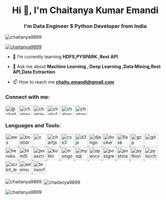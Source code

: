 <h1 align="center">Hi 👋, I'm Chaitanya Kumar Emandi</h1>
<h3 align="center">I'm Data Engineer $ Python Developer from India</h3>

<p align="left"> <img src="https://komarev.com/ghpvc/?username=chaitanya9899&label=Profile%20views&color=0e75b6&style=flat" alt="chaitanya9899" /> </p>

<p align="left"> <a href="https://github.com/ryo-ma/github-profile-trophy"><img src="https://github-profile-trophy.vercel.app/?username=chaitanya9899" alt="chaitanya9899" /></a> </p>



- 🌱 I’m currently learning **HDFS,PYSPARK ,Rest API**

- 💬 Ask me about **Machine Learning , Deep Learning ,Data Mining,Rest API,Data Extraction**

- 📫 How to reach me **chaitu.emandi@gmail.com**

<h3 align="left">Connect with me:</h3>
<p align="left">
<a href="https://twitter.com/@chaituemandi" target="blank"><img align="center" src="https://cdn.jsdelivr.net/npm/simple-icons@3.0.1/icons/twitter.svg" alt="@chaituemandi" height="30" width="40" /></a>
<a href="https://linkedin.com/in/chaitanya kumar" target="blank"><img align="center" src="https://cdn.jsdelivr.net/npm/simple-icons@3.0.1/icons/linkedin.svg" alt="chaitanya kumar" height="30" width="40" /></a>
<a href="https://stackoverflow.com/users/chaitanya-kumar-emandi" target="blank"><img align="center" src="https://cdn.jsdelivr.net/npm/simple-icons@3.0.1/icons/stackoverflow.svg" alt="chaitanya-kumar-emandi" height="30" width="40" /></a>
<a href="https://kaggle.com/chaitu143" target="blank"><img align="center" src="https://cdn.jsdelivr.net/npm/simple-icons@3.0.1/icons/kaggle.svg" alt="chaitu143" height="30" width="40" /></a>
<a href="https://fb.com/chaitanya emandi" target="blank"><img align="center" src="https://cdn.jsdelivr.net/npm/simple-icons@3.0.1/icons/facebook.svg" alt="chaitanya emandi" height="30" width="40" /></a>
<a href="https://instagram.com/chaitanyaemandi" target="blank"><img align="center" src="https://cdn.jsdelivr.net/npm/simple-icons@3.0.1/icons/instagram.svg" alt="chaitanyaemandi" height="30" width="40" /></a>
</p>

<h3 align="left">Languages and Tools:</h3>
<p align="left"> <a href="https://aws.amazon.com" target="_blank"> <img src="https://devicons.github.io/devicon/devicon.git/icons/amazonwebservices/amazonwebservices-original-wordmark.svg" alt="aws" width="40" height="40"/> </a> <a href="https://getbootstrap.com" target="_blank"> <img src="https://devicons.github.io/devicon/devicon.git/icons/bootstrap/bootstrap-plain.svg" alt="bootstrap" width="40" height="40"/> </a> <a href="https://www.cprogramming.com/" target="_blank"> <img src="https://devicons.github.io/devicon/devicon.git/icons/c/c-original.svg" alt="c" width="40" height="40"/> </a> <a href="https://www.chartjs.org" target="_blank"> <img src="https://www.chartjs.org/media/logo-title.svg" alt="chartjs" width="40" height="40"/> </a> <a href="https://www.w3schools.com/css/" target="_blank"> <img src="https://devicons.github.io/devicon/devicon.git/icons/css3/css3-original-wordmark.svg" alt="css3" width="40" height="40"/> </a> <a href="https://d3js.org/" target="_blank"> <img src="https://devicons.github.io/devicon/devicon.git/icons/d3js/d3js-original.svg" alt="d3js" width="40" height="40"/> </a> <a href="https://www.djangoproject.com/" target="_blank"> <img src="https://devicons.github.io/devicon/devicon.git/icons/django/django-original.svg" alt="django" width="40" height="40"/> </a> <a href="https://www.docker.com/" target="_blank"> <img src="https://devicons.github.io/devicon/devicon.git/icons/docker/docker-original-wordmark.svg" alt="docker" width="40" height="40"/> </a> <a href="https://flask.palletsprojects.com/" target="_blank"> <img src="https://www.vectorlogo.zone/logos/pocoo_flask/pocoo_flask-icon.svg" alt="flask" width="40" height="40"/> </a> <a href="https://cloud.google.com" target="_blank"> <img src="https://www.vectorlogo.zone/logos/google_cloud/google_cloud-icon.svg" alt="gcp" width="40" height="40"/> </a> <a href="https://git-scm.com/" target="_blank"> <img src="https://www.vectorlogo.zone/logos/git-scm/git-scm-icon.svg" alt="git" width="40" height="40"/> </a> <a href="https://heroku.com" target="_blank"> <img src="https://www.vectorlogo.zone/logos/heroku/heroku-icon.svg" alt="heroku" width="40" height="40"/> </a> <a href="https://www.w3.org/html/" target="_blank"> <img src="https://devicons.github.io/devicon/devicon.git/icons/html5/html5-original-wordmark.svg" alt="html5" width="40" height="40"/> </a> <a href="https://developer.mozilla.org/en-US/docs/Web/JavaScript" target="_blank"> <img src="https://devicons.github.io/devicon/devicon.git/icons/javascript/javascript-original.svg" alt="javascript" width="40" height="40"/> </a> <a href="https://kotlinlang.org" target="_blank"> <img src="https://www.vectorlogo.zone/logos/kotlinlang/kotlinlang-icon.svg" alt="kotlin" width="40" height="40"/> </a> <a href="https://www.mongodb.com/" target="_blank"> <img src="https://devicons.github.io/devicon/devicon.git/icons/mongodb/mongodb-original-wordmark.svg" alt="mongodb" width="40" height="40"/> </a> <a href="https://www.mysql.com/" target="_blank"> <img src="https://devicons.github.io/devicon/devicon.git/icons/mysql/mysql-original-wordmark.svg" alt="mysql" width="40" height="40"/> </a> <a href="https://opencv.org/" target="_blank"> <img src="https://www.vectorlogo.zone/logos/opencv/opencv-icon.svg" alt="opencv" width="40" height="40"/> </a> <a href="https://www.postgresql.org" target="_blank"> <img src="https://devicons.github.io/devicon/devicon.git/icons/postgresql/postgresql-original-wordmark.svg" alt="postgresql" width="40" height="40"/> </a> <a href="https://postman.com" target="_blank"> <img src="https://www.vectorlogo.zone/logos/getpostman/getpostman-icon.svg" alt="postman" width="40" height="40"/> </a> <a href="https://www.python.org" target="_blank"> <img src="https://www.vectorlogo.zone/logos/python/python-icon.svg" alt="python" width="40" height="40"/> </a> <a href="https://pytorch.org/" target="_blank"> <img src="https://www.vectorlogo.zone/logos/pytorch/pytorch-icon.svg" alt="pytorch" width="40" height="40"/> </a> <a href="https://scikit-learn.org/" target="_blank"> <img src="https://upload.wikimedia.org/wikipedia/commons/0/05/Scikit_learn_logo_small.svg" alt="scikit_learn" width="40" height="40"/> </a> <a href="https://www.selenium.dev" target="_blank"> <img src="https://raw.githubusercontent.com/detain/svg-logos/780f25886640cef088af994181646db2f6b1a3f8/svg/selenium-logo.svg" alt="selenium" width="40" height="40"/> </a> <a href="https://www.tensorflow.org" target="_blank"> <img src="https://www.vectorlogo.zone/logos/tensorflow/tensorflow-icon.svg" alt="tensorflow" width="40" height="40"/> </a> </p>

<p><img align="left" src="https://github-readme-stats.vercel.app/api/top-langs?username=chaitanya9899&show_icons=true&locale=en&layout=compact" alt="chaitanya9899" /></p>

<p>&nbsp;<img align="center" src="https://github-readme-stats.vercel.app/api?username=chaitanya9899&show_icons=true&locale=en" alt="chaitanya9899" /></p>

<p><img align="center" src="https://github-readme-streak-stats.herokuapp.com/?user=chaitanya9899&" alt="chaitanya9899" /></p>
